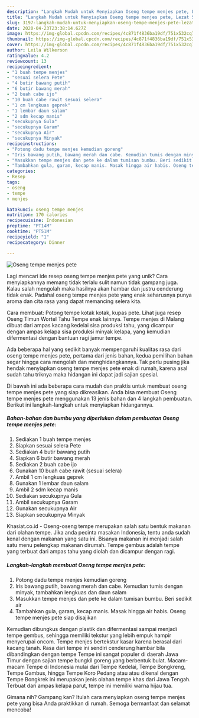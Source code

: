 ```yaml
---
description: "Langkah Mudah untuk Menyiapkan Oseng tempe menjes pete, Lezat Sekali"
title: "Langkah Mudah untuk Menyiapkan Oseng tempe menjes pete, Lezat Sekali"
slug: 3197-langkah-mudah-untuk-menyiapkan-oseng-tempe-menjes-pete-lezat-sekali
date: 2020-04-23T23:38:14.627Z
image: https://img-global.cpcdn.com/recipes/4c871f4836ba19df/751x532cq70/oseng-tempe-menjes-pete-foto-resep-utama.jpg
thumbnail: https://img-global.cpcdn.com/recipes/4c871f4836ba19df/751x532cq70/oseng-tempe-menjes-pete-foto-resep-utama.jpg
cover: https://img-global.cpcdn.com/recipes/4c871f4836ba19df/751x532cq70/oseng-tempe-menjes-pete-foto-resep-utama.jpg
author: Leila Wilkerson
ratingvalue: 4.2
reviewcount: 13
recipeingredient:
- "1 buah tempe menjes"
- "sesuai selera Pete"
- "4 butir bawang putih"
- "6 butir bawang merah"
- "2 buah cabe ijo"
- "10 buah cabe rawit sesuai selera"
- "1 cm lengkuas geprek"
- "1 lembar daun salam"
- "2 sdm kecap manis"
- "secukupnya Gula"
- "secukupnya Garam"
- "secukupnya Air"
- "secukupnya Minyak"
recipeinstructions:
- "Potong dadu tempe menjes kemudian goreng"
- "Iris bawang putih, bawang merah dan cabe. Kemudian tumis dengan minyak, tambahkan lengkuas dan daun salam"
- "Masukkan tempe menjes dan pete ke dalam tumisan bumbu. Beri sedikit air"
- "Tambahkan gula, garam, kecap manis. Masak hingga air habis. Oseng tempe menjes pete siap disajikan"
categories:
- Resep
tags:
- oseng
- tempe
- menjes

katakunci: oseng tempe menjes 
nutrition: 170 calories
recipecuisine: Indonesian
preptime: "PT14M"
cooktime: "PT51M"
recipeyield: "1"
recipecategory: Dinner

---
```



![Oseng tempe menjes pete](https://img-global.cpcdn.com/recipes/4c871f4836ba19df/751x532cq70/oseng-tempe-menjes-pete-foto-resep-utama.jpg)

Lagi mencari ide resep oseng tempe menjes pete yang unik? Cara menyiapkannya memang tidak terlalu sulit namun tidak gampang juga. Kalau salah mengolah maka hasilnya akan hambar dan justru cenderung tidak enak. Padahal oseng tempe menjes pete yang enak seharusnya punya aroma dan cita rasa yang dapat memancing selera kita.

Cara membuat: Potong tempe kotak kotak, kupas pete. Lihat juga resep Oseng Timun Wortel Tahu Tempe enak lainnya. Tempe menjes di Malang dibuat dari ampas kacang kedelai sisa produksi tahu, yang dicampur dengan ampas kelapa sisa produksi minyak kelapa, yang kemudian difermentasi dengan bantuan ragi jamur tempe.

Ada beberapa hal yang sedikit banyak mempengaruhi kualitas rasa dari oseng tempe menjes pete, pertama dari jenis bahan, kedua pemilihan bahan segar hingga cara mengolah dan menghidangkannya. Tak perlu pusing jika hendak menyiapkan oseng tempe menjes pete enak di rumah, karena asal sudah tahu triknya maka hidangan ini dapat jadi sajian spesial.


Di bawah ini ada beberapa cara mudah dan praktis untuk membuat oseng tempe menjes pete yang siap dikreasikan. Anda bisa membuat Oseng tempe menjes pete menggunakan 13 jenis bahan dan 4 langkah pembuatan. Berikut ini langkah-langkah untuk menyiapkan hidangannya.

<!--inarticleads1-->

##### Bahan-bahan dan bumbu yang diperlukan dalam pembuatan Oseng tempe menjes pete:

1. Sediakan 1 buah tempe menjes
1. Siapkan sesuai selera Pete
1. Sediakan 4 butir bawang putih
1. Siapkan 6 butir bawang merah
1. Sediakan 2 buah cabe ijo
1. Gunakan 10 buah cabe rawit (sesuai selera)
1. Ambil 1 cm lengkuas geprek
1. Gunakan 1 lembar daun salam
1. Ambil 2 sdm kecap manis
1. Sediakan secukupnya Gula
1. Ambil secukupnya Garam
1. Gunakan secukupnya Air
1. Siapkan secukupnya Minyak


Khasiat.co.id - Oseng-oseng tempe merupakan salah satu bentuk makanan dari olahan tempe. Jika anda pecinta masakan Indonesia, tentu anda sudah kenal dengan makanan yang satu ini. Bisanya makanan ini menjadi salah satu menu pelengkap makanan dirumah. Tempe gembus adalah tempe yang terbuat dari ampas tahu yang diolah dan dicampur dengan ragi. 

<!--inarticleads2-->

##### Langkah-langkah membuat Oseng tempe menjes pete:

1. Potong dadu tempe menjes kemudian goreng
1. Iris bawang putih, bawang merah dan cabe. Kemudian tumis dengan minyak, tambahkan lengkuas dan daun salam
1. Masukkan tempe menjes dan pete ke dalam tumisan bumbu. Beri sedikit air
1. Tambahkan gula, garam, kecap manis. Masak hingga air habis. Oseng tempe menjes pete siap disajikan


Kemudian dibungkus dengan plastik dan difermentasi sampai menjadi tempe gembus, sehingga memiliki tekstur yang lebih empuk hampir menyerupai oncom. Tempe menjes bertekstur kasar karena berasal dari kacang tanah. Rasa dari tempe ini sendiri cenderung hambar bila dibandingkan dengan tempe Tempe ini sangat populer di daerah Jawa Timur dengan sajian tempe bungkil goreng yang berbentuk bulat. Macam-macam Tempe di Indonesia mulai dari Tempe Kedelai, Tempe Bongkreng, Tempe Gambus, hingga Tempe Koro Pedang atau atau dikenal dengan Tempe Bongkrek ini merupakan jenis olahan tempe khas dari Jawa Tengah. Terbuat dari ampas kelapa parut, tempe ini memiliki warna hijau tua. 

Gimana nih? Gampang kan? Itulah cara menyiapkan oseng tempe menjes pete yang bisa Anda praktikkan di rumah. Semoga bermanfaat dan selamat mencoba!

